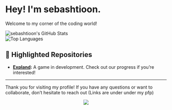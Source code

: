 # Hey! I'm sebashtioon.

Welcome to my corner of the coding world!


![sebashtioon's GitHub Stats](https://github-readme-stats.vercel.app/api?username=sebashtioon&show_icons=true&hide_title=true&count_private=true&hide=prs&theme=radical) <br>
![Top Languages](https://github-readme-stats.vercel.app/api/top-langs/?username=sebashtioon&layout=compact&theme=radical) <br>

## 🌟 Highlighted Repositories

- **[Expland](https://github.com/NoeCoOfficial/Expland):** A game in development. Check out our progress if you’re interested!


---

Thank you for visiting my profile! If you have any questions or want to collaborate, don’t hesitate to reach out (Links are under under my pfp)

<p align="center">
     <img src="https://capsule-render.vercel.app/api?type=waving&color=gradient&height=100&section=footer"/>

</p>
